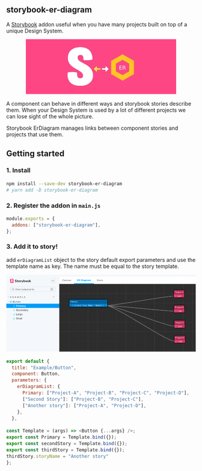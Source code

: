 ## storybook-er-diagram

A [Storybook](https://github.com/storybooks/storybook) addon useful when you have many projects built on top of a unique Design System.

<div align="center">
  <img src="./assets/logo.jpg" width="400" alt="storybook-er-diagram logo">
  <br/>
</div>

A component can behave in different ways and storybook stories describe them.
When your Design System is used by a lot of different projects we can lose sight of the whole picture.

Storybook ErDiagram manages links between component stories and projects that use them.

## Getting started

### 1. Install

```sh
npm install --save-dev storybook-er-diagram
# yarn add -D storybook-er-diagram
```

### 2. Register the addon in `main.js`

```js
module.exports = {
  addons: ["storybook-er-diagram"],
};
```

### 3. Add it to story!

add `erDiagramList` object to the story default export parameters and use the template name as key.
The name must be equal to the story template.

<div align="center">
  <img src="./assets/example-storybook.png" width="600" alt="storybook-er-diagram example">
  <br/>
</div>

```js
export default {
  title: "Example/Button",
  component: Button,
  parameters: {
    erDiagramList: {
      Primary: ["Project-A", "Project-B", "Project-C", "Project-D"],
      ["Second Story"]: ["Project-B", "Project-C"],
      ["Another story"]: ["Project-A", "Project-D"],
    },
  },

const Template = (args) => <Button {...args} />;
export const Primary = Template.bind({});
export const secondStory = Template.bind({});
export const thirdStory = Template.bind({});
thirdStory.storyName = "Another story"
};
```
